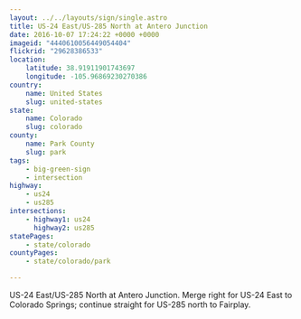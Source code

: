 ```yaml
---
layout: ../../layouts/sign/single.astro
title: US-24 East/US-285 North at Antero Junction
date: 2016-10-07 17:24:22 +0000 +0000
imageid: "4440610056449054404"
flickrid: "29628386533"
location:
    latitude: 38.91911901743697
    longitude: -105.96869230270386
country:
    name: United States
    slug: united-states
state:
    name: Colorado
    slug: colorado
county:
    name: Park County
    slug: park
tags:
    - big-green-sign
    - intersection
highway:
    - us24
    - us285
intersections:
    - highway1: us24
      highway2: us285
statePages:
    - state/colorado
countyPages:
    - state/colorado/park

---
```

US-24 East/US-285 North at Antero Junction.  Merge right for US-24 East to Colorado Springs; continue straight for US-285 north to Fairplay.